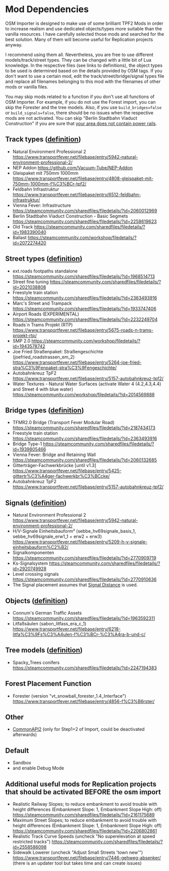 # Mod Dependencies
OSM Importer is designed to make use of some brilliant TPF2 Mods in order to increase realism and use dedicated objects/types more suitable than the vanilla resources.
I have carefully selected those mods and searched for the best solution.
Many of them will become useful for Replication projects anyway.

I recommend using them all.
Nevertheless, you are free to use different models/track/street types.
They can be changed with a little bit of Lua knowledge.
In the respective files (see links to definitions), the object types to be used is determined based on the details provided by OSM tags.
If you don't want to use a certain mod, edit the track/street/bridge/signal types file and replace all filenames belonging to this mod with the filenames of other mods or vanilla files.

You may skip mods related to a function if you don't use all functions of OSM Importer.
For example, if you do not use the Forest import, you can skip the Forester and the tree models.
Also, if you use `build_bridges=false` or `build_signals=false`, there should be no issues when the respective mods are not activated.
You can skip "Berlin Stadtbahn Viaduct Construction" if you are sure that [your area does not contain power rails](https://overpass-turbo.eu/?template=key-value&key=electrified&value=rail).

## Track types ([definition](/res/scripts/osm_importer/types_track.lua))
- Natural Environment Professional 2 https://www.transportfever.net/filebase/entry/5942-natural-environment-professional-2/
- NEP Addon https://github.com/Vacuum-Tube/NEP-Addon
- Gleispaket mit 750mm 1000mm https://www.transportfever.net/filebase/entry/4808-gleispaket-mit-750mm-1000mm-f%C3%BCr-tpf2/
- Feldbahn Infrastruktur https://www.transportfever.net/filebase/entry/6512-feldbahn-infrastruktur/
- Vienna Fever: Infrastructure https://steamcommunity.com/sharedfiles/filedetails/?id=2060012969
- Berlin Stadtbahn Viaduct Construction - Basic Segmets https://steamcommunity.com/sharedfiles/filedetails/?id=2258619623
- Old Track https://steamcommunity.com/sharedfiles/filedetails/?id=1983390040
- Ballast https://steamcommunity.com/workshop/filedetails/?id=2072274420

## Street types ([definition](/res/scripts/osm_importer/types_street.lua))
- ext.roads footpaths standalone https://steamcommunity.com/sharedfiles/filedetails/?id=1968514713
- Street fine tuning https://steamcommunity.com/sharedfiles/filedetails/?id=2021038808
- Freestyle train station https://steamcommunity.com/sharedfiles/filedetails/?id=2363493916
- Marc's Street and Trampack https://steamcommunity.com/sharedfiles/filedetails/?id=1933747406
- Airport Roads (EXPERIMENTAL) https://steamcommunity.com/sharedfiles/filedetails/?id=2232249704 
- Roads´n Trams Projekt (RTP) https://www.transportfever.net/filebase/entry/5675-roads-n-trams-projekt-rtp/
- SMP 2.0 https://steamcommunity.com/workshop/filedetails/?id=1943578742
- Joe Fried Straßenpaket: Straßengeschichte (joefried_roadstrassen_em_2) https://www.transportfever.net/filebase/entry/5264-joe-fried-stra%C3%9Fenpaket-stra%C3%9Fengeschichte/
- Autobahnkreuz TpF2 https://www.transportfever.net/filebase/entry/5157-autobahnkreuz-tpf2/
- Water Textures - Natural Water Surfaces (activate Water 4 (4.2,4.3,4.4) and Street 4 with blue water) https://steamcommunity.com/workshop/filedetails/?id=2014569888

## Bridge types ([definition](/res/scripts/osm_importer/types_bridge.lua))
- TFMR2.0 Bridge (Transport Fever Modular Road) https://steamcommunity.com/sharedfiles/filedetails/?id=2187434173 
- Freestyle train station https://steamcommunity.com/sharedfiles/filedetails/?id=2363493916
- Bridge Type-1 https://steamcommunity.com/sharedfiles/filedetails/?id=1939805466
- Vienna Fever: Bridge and Retaining Wall https://steamcommunity.com/sharedfiles/filedetails/?id=2060132685
- Gitterträger-Fachwerkbrücke [until v1.3] https://www.transportfever.net/filebase/entry/5425-gittertr%C3%A4ger-fachwerkbr%C3%BCcke/
- Autobahnkreuz TpF2 https://www.transportfever.net/filebase/entry/5157-autobahnkreuz-tpf2/

## Signals ([definition](/res/scripts/osm_importer/types_signal.lua))
- Natural Environment Professional 2 https://www.transportfever.net/filebase/entry/5942-natural-environment-professional-2/
- H/V-Signale Einheitsbauform² (sebbe_hv69signale_basis_1, sebbe_hv69signale_erw1_1 + erw2 + erw3) https://www.transportfever.net/filebase/entry/5209-h-v-signale-einheitsbauform%C2%B2/
- Signalkomponenten https://steamcommunity.com/sharedfiles/filedetails/?id=2770909719
- Ks-Signalsystem https://steamcommunity.com/sharedfiles/filedetails/?id=2920749928
- Level crossing signals https://steamcommunity.com/sharedfiles/filedetails/?id=2770910636
- The Signal placement assumes that [Signal Distance](https://steamcommunity.com/sharedfiles/filedetails/?id=2294246900) is used.

## Objects ([definition](/res/scripts/osm_importer/models.lua))
- Connum's German Traffic Assets https://steamcommunity.com/sharedfiles/filedetails/?id=1963592311
- Litfaßsäulen (sabon_litfass_era_c_1) https://www.transportfever.net/filebase/entry/6218-litfa%C3%9Fs%C3%A4ulen-f%C3%BCr-%C3%A4ra-b-und-c/

## Tree models ([definition](/res/scripts/osm_importer/forester.lua))
- Spacky_Trees conifers https://steamcommunity.com/sharedfiles/filedetails/?id=2247194383

## Forest Placement Function
- Forester (version "vt_snowball_forester_1.4_Interface") https://www.transportfever.net/filebase/entry/4856-f%C3%B6rster/

## Other
- [CommonAPI2](https://www.transportfever.net/filebase/index.php?entry/4806-commonapi2/) (only for Step1+2 of Import, could be deactivated afterwards)

## Default
- Sandbox
- and enable Debug Mode

## Additional useful mods for Replication projects that should be activated BEFORE the osm import

- Realistic Railway Slopes; to reduce embankment to avoid trouble with height differences (Embankment Slope: 1, Embankment Slope High: off) https://steamcommunity.com/sharedfiles/filedetails/?id=2161175689
- Maximum Street Slopes; to reduce embankment to avoid trouble with height differences (Embankment Slope: 1, Embankment Slope High: off) https://steamcommunity.com/sharedfiles/filedetails/?id=2206802861
- Realistic Track Curve Speeds (uncheck "No superelevation at speed restricted tracks") https://steamcommunity.com/sharedfiles/filedetails/?id=2558586098
- Sidewalk Lowerer (uncheck "Adjust Small Streets 'town new'") https://www.transportfever.net/filebase/entry/7446-gehweg-absenker/ (there is an updater tool but takes time and can create issues)
